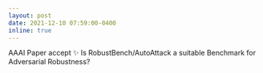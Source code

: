 ```yaml
---
layout: post
date: 2021-12-10 07:59:00-0400
inline: true
---
```


AAAI Paper accept :sparkles:  Is RobustBench/AutoAttack a suitable Benchmark for Adversarial Robustness?
